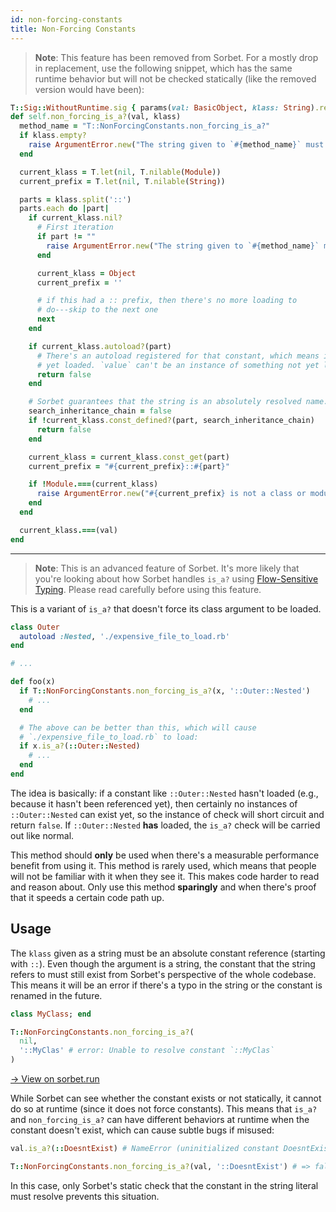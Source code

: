 ```yaml
---
id: non-forcing-constants
title: Non-Forcing Constants
---
```


> **Note**: This feature has been removed from Sorbet. For a mostly drop in replacement, use the following snippet, which has the same runtime behavior but will not be checked statically (like the removed version would have been):

```ruby
T::Sig::WithoutRuntime.sig { params(val: BasicObject, klass: String).returns(T::Boolean) }
def self.non_forcing_is_a?(val, klass)
  method_name = "T::NonForcingConstants.non_forcing_is_a?"
  if klass.empty?
    raise ArgumentError.new("The string given to `#{method_name}` must not be empty")
  end

  current_klass = T.let(nil, T.nilable(Module))
  current_prefix = T.let(nil, T.nilable(String))

  parts = klass.split('::')
  parts.each do |part|
    if current_klass.nil?
      # First iteration
      if part != ""
        raise ArgumentError.new("The string given to `#{method_name}` must be an absolute constant reference that starts with `::`")
      end

      current_klass = Object
      current_prefix = ''

      # if this had a :: prefix, then there's no more loading to
      # do---skip to the next one
      next
    end

    if current_klass.autoload?(part)
      # There's an autoload registered for that constant, which means it's not
      # yet loaded. `value` can't be an instance of something not yet loaded.
      return false
    end

    # Sorbet guarantees that the string is an absolutely resolved name.
    search_inheritance_chain = false
    if !current_klass.const_defined?(part, search_inheritance_chain)
      return false
    end

    current_klass = current_klass.const_get(part)
    current_prefix = "#{current_prefix}::#{part}"

    if !Module.===(current_klass)
      raise ArgumentError.new("#{current_prefix} is not a class or module")
    end
  end

  current_klass.===(val)
end
```

---

> **Note**: This is an advanced feature of Sorbet. It's more likely that you're looking about how Sorbet handles `is_a?` using [Flow-Sensitive Typing](flow-sensitive.md). Please read carefully before using this feature.

This is a variant of `is_a?` that doesn't force its class argument to be loaded.

```ruby
class Outer
  autoload :Nested, './expensive_file_to_load.rb'
end

# ...

def foo(x)
  if T::NonForcingConstants.non_forcing_is_a?(x, '::Outer::Nested')
    # ...
  end

  # The above can be better than this, which will cause
  # `./expensive_file_to_load.rb` to load:
  if x.is_a?(::Outer::Nested)
    # ...
  end
end
```

The idea is basically: if a constant like `::Outer::Nested` hasn't loaded (e.g., because it hasn't been referenced yet), then certainly no instances of `::Outer::Nested` can exist yet, so the instance of check will short circuit and return `false`. If `::Outer::Nested` **has** loaded, the `is_a?` check will be carried out like normal.

This method should **only** be used when there's a measurable performance benefit from using it. This method is rarely used, which means that people will not be familiar with it when they see it. This makes code harder to read and reason about. Only use this method **sparingly** and when there's proof that it speeds a certain code path up.

## Usage

The `klass` given as a string must be an absolute constant reference (starting with `::`). Even though the argument is a string, the constant that the string refers to must still exist from Sorbet's perspective of the whole codebase. This means it will be an error if there's a typo in the string or the constant is renamed in the future.

```ruby
class MyClass; end

T::NonForcingConstants.non_forcing_is_a?(
  nil,
  '::MyClas' # error: Unable to resolve constant `::MyClas`
)
```

<a href="https://sorbet.run/#%23%20typed%3A%20true%0Aclass%20MyClass%3B%20end%0A%0AT%3A%3ANonForcingConstants.non_forcing_is_a%3F(%0A%20%20nil%2C%0A%20%20'%3A%3AMyClas'%20%23%20error%3A%20Unable%20to%20resolve%20constant%20%60%3A%3AMyClas%60%0A)">
  → View on sorbet.run
</a>

While Sorbet can see whether the constant exists or not statically, it cannot do so at runtime (since it does not force constants). This means that `is_a?` and `non_forcing_is_a?` can have different behaviors at runtime when the constant doesn't exist, which can cause subtle bugs if misused:

```ruby
val.is_a?(::DoesntExist) # NameError (uninitialized constant DoesntExist)

T::NonForcingConstants.non_forcing_is_a?(val, '::DoesntExist') # => false
```

In this case, only Sorbet's static check that the constant in the string literal must resolve prevents this situation.
